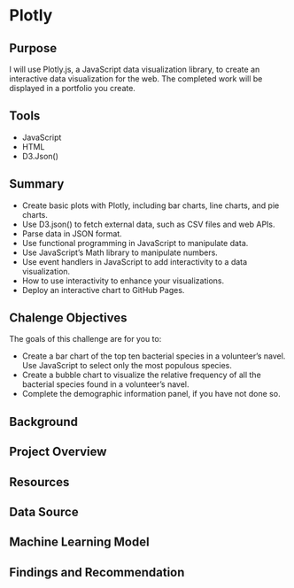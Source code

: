 # Plotly

## Purpose
I will use Plotly.js, a JavaScript data visualization library, to create an interactive data visualization for the web. The completed work will be displayed in a portfolio you create.

## Tools
-  JavaScript
-  HTML
-  D3.Json()

## Summary
-  Create basic plots with Plotly, including bar charts, line charts, and pie charts.
-  Use D3.json() to fetch external data, such as CSV files and web APIs.
-  Parse data in JSON format.
-  Use functional programming in JavaScript to manipulate data.
-  Use JavaScript’s Math library to manipulate numbers.
-  Use event handlers in JavaScript to add interactivity to a data visualization.
-  How to use interactivity to enhance your visualizations.
-  Deploy an interactive chart to GitHub Pages.

## Chalenge Objectives
The goals of this challenge are for you to:
-  Create a bar chart of the top ten bacterial species in a volunteer’s navel. Use JavaScript to select only the most populous species.
-  Create a bubble chart to visualize the relative frequency of all the bacterial species found in a volunteer’s navel.
-  Complete the demographic information panel, if you have not done so.


## Background
## Project Overview
## Resources
## Data Source
## Machine Learning Model
## Findings and Recommendation
